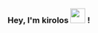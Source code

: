 ### <strong>Hey, I'm kirolos </strong> <img src="https://media.giphy.com/media/hvRJCLFzcasrR4ia7z/giphy.gif" width="30px"> !

 
